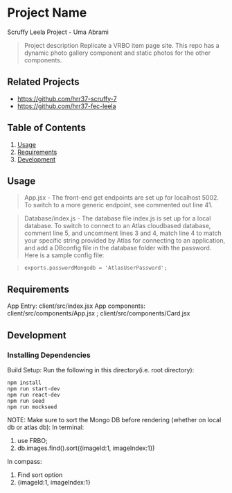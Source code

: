 # Project Name
Scruffy Leela Project - Uma Abrami
> Project description
Replicate a VRBO item page site. This repo has a dynamic photo gallery component and static photos for the other components.
## Related Projects

  - https://github.com/hrr37-scruffy-7
  - https://github.com/hrr37-fec-leela

## Table of Contents

1. [Usage](#Usage)
1. [Requirements](#requirements)
1. [Development](#development)

## Usage

> App.jsx - The front-end get endpoints are set up for localhost 5002. To switch to a more generic endpoint, see commented out line 41.

> Database/index.js - The database file index.js is set up for a local database. To switch to connect to an Atlas cloudbased database, comment line 5, and uncomment lines 3 and 4, match line 4 to match your specific string provided by Atlas for connecting to an application, and add a DBconfig file in the database folder with the password. Here is a sample config file:

>     exports.passwordMongodb = 'AtlasUserPassword';
## Requirements

App Entry: client/src/index.jsx
App components: client/src/components/App.jsx ; client/src/components/Card.jsx

## Development

### Installing Dependencies

Build Setup: Run the following in this directory(i.e. root directory):

```
npm install
npm run start-dev
npm run react-dev
npm run seed
npm run mockseed
```
NOTE: Make sure to sort the Mongo DB before rendering (whether on local db or atlas db):
In terminal:
1) use FRBO;
2) db.images.find().sort({imageId:1, imageIndex:1})

In compass:
1) Find sort option
2) {imageId:1, imageIndex:1}


